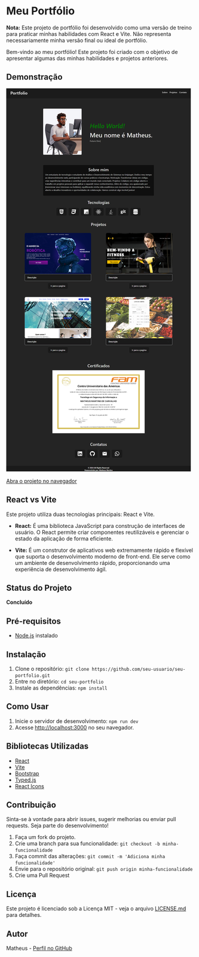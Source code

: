 # Meu Portfólio

**Nota:** Este projeto de portfólio foi desenvolvido como uma versão de treino para praticar minhas habilidades com React e Vite. Não representa necessariamente minha versão final ou ideal de portfólio.

Bem-vindo ao meu portfólio! Este projeto foi criado com o objetivo de apresentar algumas das minhas habilidades e projetos anteriores.

## Demonstração

![Imagem do Portfólio](./public/screencapture.png)

[Abra o projeto no navegador](https://projeto-portfolio-react.netlify.app/)

## React vs Vite

Este projeto utiliza duas tecnologias principais: React e Vite.

- **React:** É uma biblioteca JavaScript para construção de interfaces de usuário. O React permite criar componentes reutilizáveis e gerenciar o estado da aplicação de forma eficiente.

- **Vite:** É um construtor de aplicativos web extremamente rápido e flexível que suporta o desenvolvimento moderno de front-end. Ele serve como um ambiente de desenvolvimento rápido, proporcionando uma experiência de desenvolvimento ágil.

## Status do Projeto

**Concluído**

## Pré-requisitos

- [Node.js](https://nodejs.org/) instalado

## Instalação

1. Clone o repositório: `git clone https://github.com/seu-usuario/seu-portfolio.git`
2. Entre no diretório: `cd seu-portfolio`
3. Instale as dependências: `npm install`

## Como Usar

1. Inicie o servidor de desenvolvimento: `npm run dev`
2. Acesse [http://localhost:3000](http://localhost:3000) no seu navegador.

## Bibliotecas Utilizadas

- [React](https://reactjs.org/)
- [Vite](https://vitejs.dev/)
- [Bootstrap](https://getbootstrap.com/)
- [Typed.js](https://github.com/typed-in/Typed.js/)
- [React Icons](https://react-icons.github.io/react-icons/)



## Contribuição

Sinta-se à vontade para abrir issues, sugerir melhorias ou enviar pull requests. Seja parte do desenvolvimento!

1. Faça um fork do projeto.
2. Crie uma branch para sua funcionalidade: `git checkout -b minha-funcionalidade`
3. Faça commit das alterações: `git commit -m 'Adiciona minha funcionalidade'`
4. Envie para o repositório original: `git push origin minha-funcionalidade`
5. Crie uma Pull Request

## Licença

Este projeto é licenciado sob a Licença MIT - veja o arquivo [LICENSE.md](LICENSE.md) para detalhes.

## Autor

Matheus - [Perfil no GitHub](https://github.com/Mattheus910)
